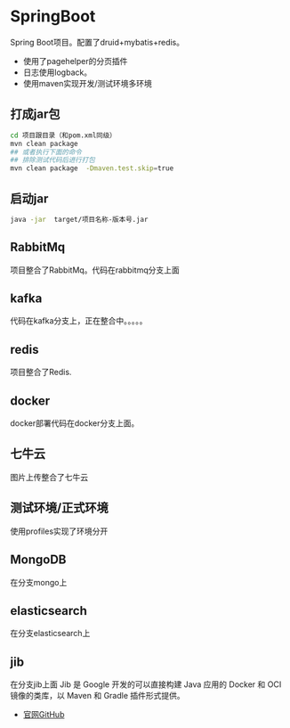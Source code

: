 # SpringBoot
Spring Boot项目。配置了druid+mybatis+redis。
- 使用了pagehelper的分页插件
- 日志使用logback。
- 使用maven实现开发/测试环境多环境

## 打成jar包
```bash
cd 项目跟目录（和pom.xml同级）
mvn clean package
## 或者执行下面的命令
## 排除测试代码后进行打包
mvn clean package  -Dmaven.test.skip=true
```
## 启动jar
```bash
java -jar  target/项目名称-版本号.jar
```

## RabbitMq
项目整合了RabbitMq。代码在rabbitmq分支上面

## kafka
代码在kafka分支上，正在整合中。。。。。

## redis
项目整合了Redis.

## docker
docker部署代码在docker分支上面。

## 七牛云
图片上传整合了七牛云

## 测试环境/正式环境
使用profiles实现了环境分开

## MongoDB
在分支mongo上

## elasticsearch
在分支elasticsearch上

## jib
在分支jib上面
Jib 是 Google 开发的可以直接构建 Java 应用的 Docker 和 OCI 镜像的类库，以 Maven 和 Gradle 插件形式提供。
- [官网GitHub](https://github.com/GoogleContainerTools/jib)